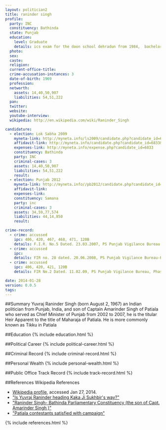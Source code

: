```yaml
---
layout: politician2
title: raninder singh
profile: 
  party: INC
  constituency: Bathinda
  state: Punjab
  education: 
    level: Graduate
    details: ics exam for the doon school dehradun from 1984,  bachelor of science in business studies for the university of buckingham from 1989
  photo: 
  sex: 
  caste: 
  religion: 
  current-office-title: 
  crime-accusation-instances: 3
  date-of-birth: 1969
  profession: 
  networth: 
    assets: 14,40,50,907
    liabilities: 54,51,222
  pan: 
  twitter: 
  website: 
  youtube-interview: 
  wikipedia: http://en.wikipedia.com/wiki/Raninder_Singh

candidature: 
  - election: Lok Sabha 2009
    myneta-link: http://myneta.info/ls2009/candidate.php?candidate_id=6833
    affidavit-link: http://myneta.info/candidate.php?candidate_id=6833&scan=original
    expenses-link: http://myneta.info/expense.php?candidate_id=6833
    constituency: Bathinda 
    party: INC
    criminal-cases: 3
    assets: 14,40,50,907
    liabilities: 54,51,222
    result:  
  - election: Punjab 2012
    myneta-link: http://myneta.info//pb2012/candidate.php?candidate_id=245
    affidavit-link: 
    expenses-link: 
    constituency: Samana 
    party: inc
    criminal-cases: 3
    assets: 34,59,77,574
    liabilities: 44,14,850
    result:  

crime-record: 
  - crime: accussed
    ipc: 406, 420, 467, 468, 471, 120B
    details: F.I.R. No.5 Dated. 23.03.2007, PS Punjab Vigilance Bureau, Ludhiana, Punjab,  Section 7,13(1)(c) (d) r/w S.13 (2), 14 PC  Act , 1988- Cheating, Bribery and corruption, The Court of Sh GK Rai Session Judge cum Special Judge, Ludhiana, Punjab-The  Challan report under  Section 173 Cr PC Dated. 28/11/2007 has been presented but no charges have been framed by the Court. 
  - crime: accussed
    ipc: 
    details: FIR no. 28 dated. 20.06.2008, PS Punjab Vigilance Bureau-Patiala, Punjab, Section 7,8,9,13 (1) (d) (e) 14, R/W 120B and 13 (2)P.C. Act. 1988- Corruption and  Possession of assets disproportionate to  Known Sources of Income 
  - crime: accussed
    ipc: 406, 420, 421, 120B
    details: FIR No.2 Dated. 11.02.09, PS Punjab Vigilance Bureau, Phase I, Mohali Punjab,  7, 13(1)(c)(d) r/w 13(2) PC Act  1988- Breach of Trust, Cheating and Corruption 

date: 2014-01-28
version: 0.0.5
tags: 
---
```

##Summary
Yuvraj Raninder Singh (born August 2, 1967) an Indian politician from Punjab, India, and son of Captain Amarinder Singh of Patiala who served as Chief Minister of Punjab from 2002 to 2007, he is the titular Heir Apparent to the title of Maharaja of Patiala. He is more commonly known as Tikku in Patiala




##Education
{% include education.html %}


##Political Career
{% include political-career.html %}


##Criminal Record
{% include criminal-record.html %}


##Personal Wealth
{% include personal-wealth.html %}


##Public Office Track Record
{% include track-record.html %}


##References
Wikipedia References
- [Wikipedia profile]({{page.profile.wikipedia}}), accessed Jan 27, 2014.
- ["Is Yuvraj Raninder heading Kaka Ji Sukhbir's way?"][wiki1]
- ["Raninder Singh- Bathinda Parliamentary Constituency (the son of Capt. Amarinder Singh )"][wiki2]
- ["Patiala contestants satisfied with campaign"][wiki3]

[wiki1]: http://articles.timesofindia.indiatimes.com/2002-09-16/chandigarh/27314250_1_political-aspirations-political-affairs-political-heirs
[wiki2]: http://www.nriinternet.com/NRIcongressparty/Indian_Leaders/A_Z/R/Raninder_Singh/BIO.htm
[wiki3]: http://www.indianexpress.com/res/web/pIe/ie/daily/19990907/ige07150.html


{% include references.html %}
